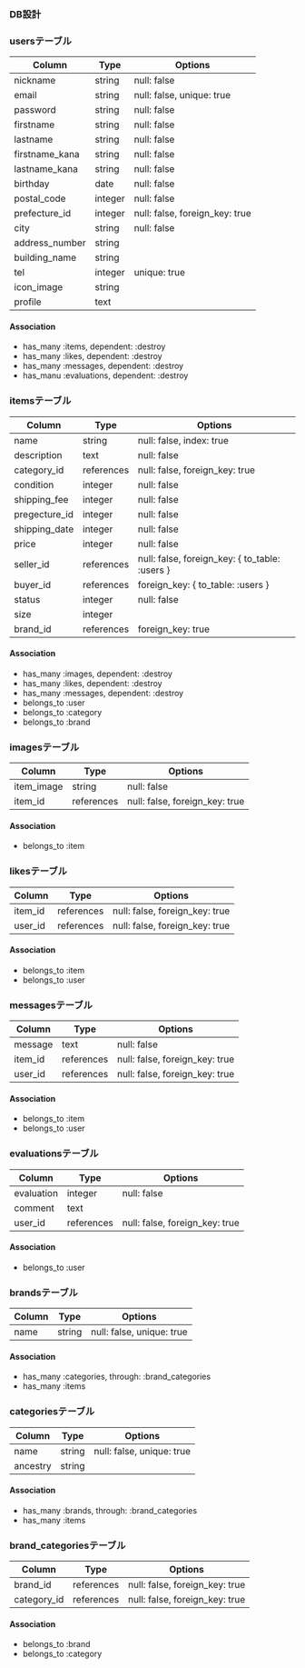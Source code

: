 ### DB設計

### usersテーブル

|Column|Type|Options|
|------|----|-------|
|nickname|string|null: false|
|email|string|null: false, unique: true|
|password|string|null: false|
|firstname|string|null: false|
|lastname|string|null: false|
|firstname_kana|string|null: false|
|lastname_kana|string|null: false|
|birthday|date|null: false|
|postal_code|integer|null: false|
|prefecture_id|integer|null: false, foreign_key: true|
|city|string|null: false|
|address_number|string||
|building_name|string||
|tel|integer|unique: true|
|icon_image|string||
|profile|text||

#### Association

- has_many :items, dependent: :destroy
- has_many :likes, dependent: :destroy
- has_many :messages, dependent: :destroy
- has_manu :evaluations, dependent: :destroy

### itemsテーブル

|Column|Type|Options|
|------|----|-------|
|name|string|null: false, index: true|
|description|text|null: false|
|category_id|references|null: false, foreign_key: true|
|condition|integer|null: false|
|shipping_fee|integer|null: false|
|pregecture_id|integer|null: false|
|shipping_date|integer|null: false|
|price|integer|null: false|
|seller_id|references|null: false, foreign_key: { to_table: :users }|
|buyer_id|references|foreign_key: { to_table: :users }|
|status|integer|null: false|
|size|integer||
|brand_id|references|foreign_key: true|

#### Association

- has_many :images, dependent: :destroy
- has_many :likes, dependent: :destroy
- has_many :messages, dependent: :destroy
- belongs_to :user
- belongs_to :category
- belongs_to :brand

### imagesテーブル

|Column|Type|Options|
|------|----|-------|
|item_image|string|null: false|
|item_id|references|null: false, foreign_key: true|

#### Association

- belongs_to :item

### likesテーブル

|Column|Type|Options|
|------|----|-------|
|item_id|references|null: false, foreign_key: true|
|user_id|references|null: false, foreign_key: true|

#### Association

- belongs_to :item
- belongs_to :user

### messagesテーブル

|Column|Type|Options|
|------|----|-------|
|message|text|null: false|
|item_id|references|null: false, foreign_key: true|
|user_id|references|null: false, foreign_key: true|

#### Association

- belongs_to :item
- belongs_to :user

### evaluationsテーブル

|Column|Type|Options|
|------|----|-------|
|evaluation|integer|null: false|
|comment|text||
|user_id|references|null: false, foreign_key: true|

#### Association

- belongs_to :user

### brandsテーブル

|Column|Type|Options|
|------|----|-------|
|name|string|null: false, unique: true|

#### Association

- has_many :categories, through: :brand_categories
- has_many :items

### categoriesテーブル

|Column|Type|Options|
|------|----|-------|
|name|string|null: false, unique: true|
|ancestry|string||

#### Association

- has_many :brands, through: :brand_categories
- has_many :items

### brand_categoriesテーブル

|Column|Type|Options|
|------|----|-------|
|brand_id|references|null: false, foreign_key: true|
|category_id|references|null: false, foreign_key: true|

#### Association

- belongs_to :brand
- belongs_to :category
